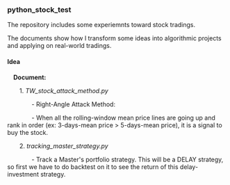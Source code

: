 ### python_stock_test 
 
The  repository includes some experiemnts toward stock tradings.

The documents show how I transform some ideas into algorithmic projects and applying on real-world tradings.

#### Idea
&emsp;**Document:** 

&emsp;&emsp;1. *TW_stock_attack_method.py*

&emsp;&emsp;&emsp;&emsp;- Right-Angle Attack Method:

&emsp;&emsp;&emsp;&emsp;- When all the rolling-window mean price lines are going up and rank in order (ex: 3-days-mean price > 5-days-mean price), it is a signal to buy the stock.

&emsp;&emsp;2. *tracking_master_strategy.py*

&emsp;&emsp;&emsp;&emsp;- Track a Master's portfolio strategy. This will be a DELAY strategy, so first we have to do backtest on it to see the return of this delay-investment strategy.
